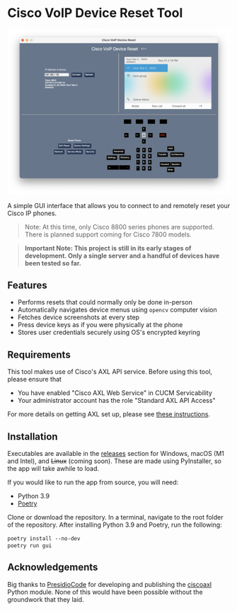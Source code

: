 # Cisco VoIP Device Reset Tool

![](docs/screenshot.png)

A simple GUI interface that allows you to connect to and remotely reset your Cisco IP phones.

> Note: At this time, only Cisco 8800 series phones are supported. There is planned support coming for Cisco 7800 models.

> **Important Note: This project is still in its early stages of development. Only a single server and a handful of devices have been tested so far.**

## Features

- Performs resets that could normally only be done in-person
- Automatically navigates device menus using `opencv` computer vision
- Fetches device screenshots at every step
- Press device keys as if you were physically at the phone
- Stores user credentials securely using OS's encrypted keyring

## Requirements

This tool makes use of Cisco's AXL API service. Before using this tool, please ensure that
- You have enabled "Cisco AXL Web Service" in CUCM Servicability
- Your administrator account has the role "Standard AXL API Access" 

For more details on getting AXL set up, please see [these instructions](https://github.com/PresidioCode/ciscoaxl#enable-axl-soap-service-on-cucm).

## Installation

Executables are available in the [releases](https://github.com/rlad78/cisco-voip-device-reset/releases) section for Windows, macOS (M1 and Intel), and ~~Linux~~ (coming soon). These are made using PyInstaller, so the app will take awhile to load.

If you would like to run the app from source, you will need:

- Python 3.9
- [Poetry](https://python-poetry.org/)

Clone or download the repository. In a terminal, navigate to the root folder of the repository. After installing Python 3.9 and Poetry, run the following:
```
poetry install --no-dev
poetry run gui
```
## Acknowledgements
Big thanks to [PresidioCode](https://github.com/PresidioCode) for developing and publishing the [ciscoaxl](https://github.com/PresidioCode/ciscoaxl) Python module. None of this would have been possible without the groundwork that they laid.